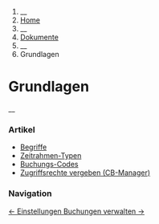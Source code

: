   1. __
  2. [ Home  ](https://commonsbooking.org/)
  3. __
  4. [ Dokumente  ](https://commonsbooking.org/dokumentation/)
  5. __
  6. Grundlagen 

#  Grundlagen

__

###  Artikel

  * [ Begriffe ](https://commonsbooking.org/docs/grundlagen/begriffe/)
  * [ Zeitrahmen-Typen ](https://commonsbooking.org/docs/grundlagen/zeitrahmen-konfigurieren/)
  * [ Buchungs-Codes ](https://commonsbooking.org/docs/grundlagen/buchungs-codes/)
  * [ Zugriffsrechte vergeben (CB-Manager) ](https://commonsbooking.org/docs/grundlagen/rechte-des-commonsbooking-manager/)

###  Navigation

[ ← Einstellungen ](https://commonsbooking.org/docs/einstellungen-2/) [
Buchungen verwalten → ](https://commonsbooking.org/docs/buchungen-verwalten/)

